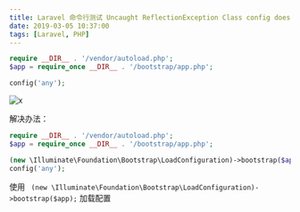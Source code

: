 ```yaml
---
title: Laravel 命令行测试 Uncaught ReflectionException Class config does not exist
date: 2019-03-05 10:37:00
tags: [Laravel, PHP]
---
```


```php
require __DIR__ . '/vendor/autoload.php';
$app = require_once __DIR__ . '/bootstrap/app.php';

config('any');
```

![x](/images/14.png)

解决办法：

```php
require __DIR__ . '/vendor/autoload.php';
$app = require_once __DIR__ . '/bootstrap/app.php';

(new \Illuminate\Foundation\Bootstrap\LoadConfiguration)->bootstrap($app);
config('any');
```

使用 ` (new \Illuminate\Foundation\Bootstrap\LoadConfiguration)->bootstrap($app);` 加载配置
